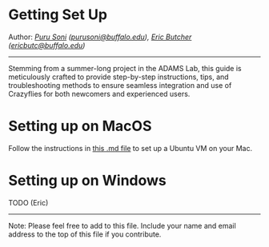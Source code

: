 # Getting Set Up
Author: *[Puru Soni](https://github.com/puru-soni-04) (purusoni@buffalo.edu), [Eric Butcher](https://github.com/Eric-Butcher) (ericbutc@buffalo.edu)*
***
Stemming from a summer-long project in the ADAMS Lab, this guide is meticulously crafted to provide step-by-step instructions, tips, and troubleshooting methods to ensure seamless integration and use of Crazyflies for both newcomers and experienced users.

# Setting up on MacOS
Follow the instructions in [this .md file](./Mac%20Guides/Complete%20Guide.md) to set up a Ubuntu VM on your Mac.

# Setting up on Windows
TODO (Eric)


***
Note: Please feel free to add to this file. Include your name and email address to the top of this file if you contribute.